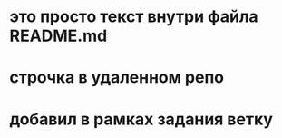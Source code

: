 # это просто текст внутри файла README.md
# строчка в удаленном репо
# добавил в рамках задания ветку
